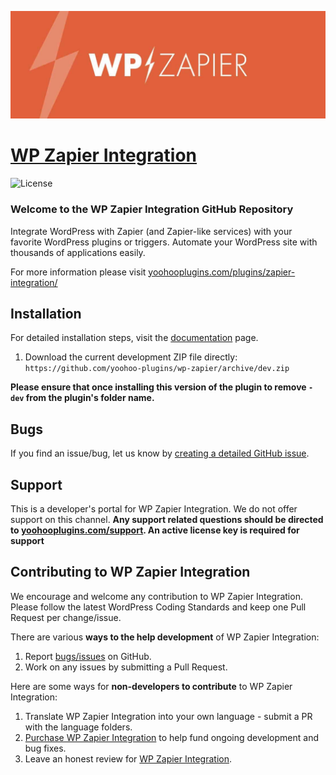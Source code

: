 ![](wp-zapier.png)

# [WP Zapier Integration](https://yoohooplugins.com/plugins/zapier-integration/) #

![License](https://img.shields.io/badge/license-GPL--2.0%2B-red.svg?style=flat-square)

### Welcome to the WP Zapier Integration GitHub Repository
Integrate WordPress with Zapier (and Zapier-like services) with your favorite WordPress plugins or triggers. Automate your WordPress site with thousands of applications easily.

For more information please visit [yoohooplugins.com/plugins/zapier-integration/](https://yoohooplugins.com/plugins/zapier-integration/)

## Installation ##
For detailed installation steps, visit the [documentation](https://yoohooplugins.com/plugins/zapier-integration/) page.

1. Download the current development ZIP file directly: `https://github.com/yoohoo-plugins/wp-zapier/archive/dev.zip`

**Please ensure that once installing this version of the plugin to remove `-dev` from the plugin's folder name.**

## Bugs ##
If you find an issue/bug, let us know by [creating a detailed GitHub issue](https://github.com/yoohoo-plugins/wp-zapier/issues/new).

## Support ##
This is a developer's portal for WP Zapier Integration. We do not offer support on this channel. **Any support related questions should be directed to [yoohooplugins.com/support](https://yoohooplugins.com/support). An active license key is required for support**

## Contributing to WP Zapier Integration ##
We encourage and welcome any contribution to WP Zapier Integration. Please follow the latest WordPress Coding Standards and keep one Pull Request per change/issue.

There are various **ways to the help development** of WP Zapier Integration:

1. Report [bugs/issues](https://github.com/yoohoo-plugins/wp-zapier/issues/new) on GitHub.
2. Work on any issues by submitting a Pull Request.

Here are some ways for **non-developers to contribute** to WP Zapier Integration:

1. Translate WP Zapier Integration into your own language - submit a PR with the language folders.
2. [Purchase WP Zapier Integration](https://yoohooplugins.com/plugins/zapier-integration/) to help fund ongoing development and bug fixes.
3. Leave an honest review for [WP Zapier Integration](https://yoohooplugins.com/plugins/zapier-integration/#edd-reviews).
